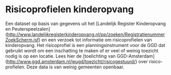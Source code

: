 # Risicoprofielen kinderopvang

Een dataset op basis van gegevens uit het [Landelijk Register Kinderopvang en Peuterspeelzalen] (http://www.landelijkregisterkinderopvang.nl/pp/zoeken/RegistratienummerZoekScherm.jsf) en een verzoek tot informatie om risicoprofielen van kinderopvang. Het risicoprofiel is een planningsinstrument voor de GGD dat gebruikt wordt om een inschatting te maken of er veel of weinig toezicht nodig is op een locatie. Lees hier de [toelichting van GGD-Amsterdam] (http://www.ggd.amsterdam.nl/jeugd/toezicht/risicogestuurd/) over risico-profielen. Deze data is van weinig gemeenten openbaar.

